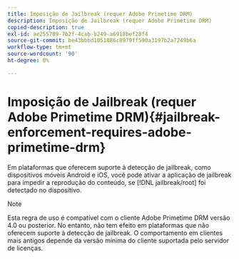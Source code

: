 ```yaml
---
title: Imposição de Jailbreak (requer Adobe Primetime DRM)
description: Imposição de Jailbreak (requer Adobe Primetime DRM)
copied-description: true
exl-id: ae255709-7b2f-4cab-b249-a6918bef28f4
source-git-commit: be43bbbd1051886c8979ff590a3197b2a7249b6a
workflow-type: tm+mt
source-wordcount: '90'
ht-degree: 0%

---
```


# Imposição de Jailbreak (requer Adobe Primetime DRM){#jailbreak-enforcement-requires-adobe-primetime-drm}

Em plataformas que oferecem suporte à detecção de jailbreak, como dispositivos móveis Android e iOS, você pode ativar a aplicação de jailbreak para impedir a reprodução do conteúdo, se [!DNL jailbreak/root] foi detectado no dispositivo.

>[!NOTE]
>
>Esta regra de uso é compatível com o cliente Adobe Primetime DRM versão 4.0 ou posterior. No entanto, não tem efeito em plataformas que não oferecem suporte à detecção de jailbreak. O comportamento em clientes mais antigos depende da versão mínima do cliente suportada pelo servidor de licenças.
